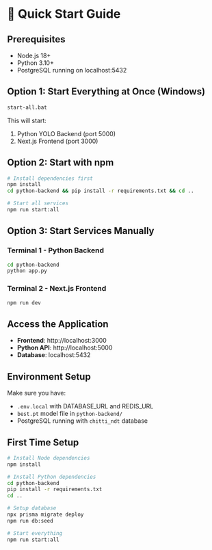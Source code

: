 # 🚀 Quick Start Guide

## Prerequisites
- Node.js 18+
- Python 3.10+
- PostgreSQL running on localhost:5432

## Option 1: Start Everything at Once (Windows)

```bash
start-all.bat
```

This will start:
1. Python YOLO Backend (port 5000)
2. Next.js Frontend (port 3000)

## Option 2: Start with npm

```bash
# Install dependencies first
npm install
cd python-backend && pip install -r requirements.txt && cd ..

# Start all services
npm run start:all
```

## Option 3: Start Services Manually

### Terminal 1 - Python Backend
```bash
cd python-backend
python app.py
```

### Terminal 2 - Next.js Frontend
```bash
npm run dev
```

## Access the Application

- **Frontend**: http://localhost:3000
- **Python API**: http://localhost:5000
- **Database**: localhost:5432

## Environment Setup

Make sure you have:
- `.env.local` with DATABASE_URL and REDIS_URL
- `best.pt` model file in `python-backend/`
- PostgreSQL running with `chitti_ndt` database

## First Time Setup

```bash
# Install Node dependencies
npm install

# Install Python dependencies
cd python-backend
pip install -r requirements.txt
cd ..

# Setup database
npx prisma migrate deploy
npm run db:seed

# Start everything
npm run start:all
```
